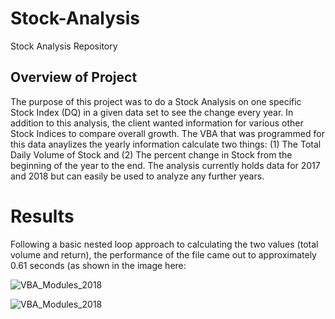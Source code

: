 # Stock-Analysis
Stock Analysis Repository

## Overview of Project
The purpose of this project was to do a Stock Analysis on one specific Stock Index (DQ) in a given data set to see the change every year. In addition to this analysis, the client wanted information for various other Stock Indices to compare overall growth. The VBA that was programmed for this data anaylizes the yearly information calculate two things: (1) The Total Daily Volume of Stock and (2) The percent change in Stock from the beginning of the year to the end. The analysis currently holds data for 2017 and 2018 but can easily be used to analyze any further years.
# Results
Following a basic nested loop approach to calculating the two values (total volume and return), the performance of the file came out to approximately 0.61 seconds (as shown in the image here:

![VBA_Modules_2018](Resources/VBA_Modules_2018.png)


![VBA_Modules_2018](Resources/VBA_Modules_2018.PNG)
